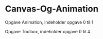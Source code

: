 # Canvas-Og-Animation

Opgave Animation, indeholder opgave 0 til 1

Opgave Toolbox, indeholder opgave 0 til 4
